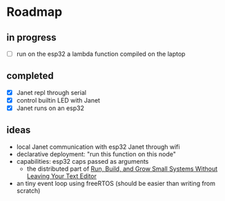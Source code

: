 # Roadmap

## in progress

* [ ] run on the esp32 a lambda function compiled on the laptop

## completed

* [x] Janet repl through serial
* [x] control builtin LED with Janet
* [x] Janet runs on an esp32

## ideas

* local Janet communication with esp32 Janet through wifi
* declarative deployment: "run this function on this node"
* capabilities: esp32 caps passed as arguments
  * the distributed part of [Run, Build, and Grow Small Systems Without Leaving Your Text Editor](https://albertzak.com/run-build-grow/)
* an tiny event loop using freeRTOS (should be easier than writing from scratch)

